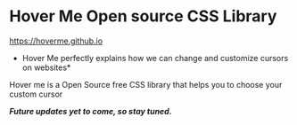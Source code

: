 # Hover Me Open source CSS Library

https://hoverme.github.io
* Hover Me perfectly explains how we can change and customize cursors on websites*

Hover me is a Open Source free CSS library that helps you to choose your custom cursor


***Future updates yet to come, so stay tuned.***
